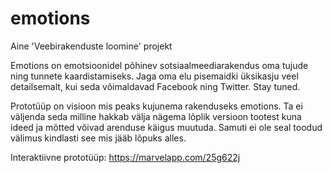 # emotions
Aine 'Veebirakenduste loomine' projekt

Emotions on emotsioonidel põhinev sotsiaalmeediarakendus oma tujude ning tunnete kaardistamiseks.
Jaga oma elu pisemaidki üksikasju veel detailsemalt, kui seda võimaldavad Facebook ning Twitter.
Stay tuned.

Prototüüp on visioon mis peaks kujunema rakenduseks emotions. Ta ei väljenda seda milline hakkab välja nägema lõplik versioon tootest kuna ideed ja mõtted võivad arenduse käigus muutuda. Samuti ei ole seal toodud välimus kindlasti see mis jääb lõpuks alles.

Interaktiivne prototüüp: https://marvelapp.com/25g622j
